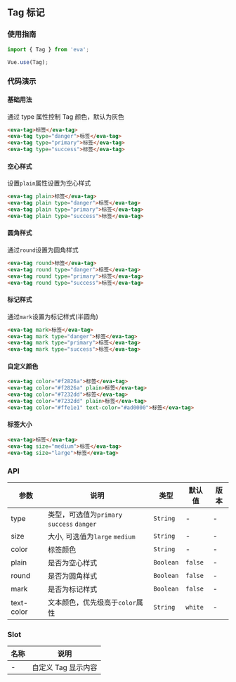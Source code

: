 <!--
 * @Description: In User Settings Edit
 * @Author: your name
 * @Date: 2019-08-15 17:03:39
 * @LastEditTime: 2019-09-03 16:20:02
 * @LastEditors: Please set LastEditors
 -->
## Tag 标记

### 使用指南
``` javascript
import { Tag } from 'eva';

Vue.use(Tag);
```

### 代码演示

#### 基础用法

通过 type 属性控制 Tag 颜色，默认为灰色

```html
<eva-tag>标签</eva-tag>
<eva-tag type="danger">标签</eva-tag>
<eva-tag type="primary">标签</eva-tag>
<eva-tag type="success">标签</eva-tag>
```

#### 空心样式

设置`plain`属性设置为空心样式

```html
<eva-tag plain>标签</eva-tag>
<eva-tag plain type="danger">标签</eva-tag>
<eva-tag plain type="primary">标签</eva-tag>
<eva-tag plain type="success">标签</eva-tag>
```

#### 圆角样式

通过`round`设置为圆角样式

```html
<eva-tag round>标签</eva-tag>
<eva-tag round type="danger">标签</eva-tag>
<eva-tag round type="primary">标签</eva-tag>
<eva-tag round type="success">标签</eva-tag>
```

#### 标记样式

通过`mark`设置为标记样式(半圆角)

```html
<eva-tag mark>标签</eva-tag>
<eva-tag mark type="danger">标签</eva-tag>
<eva-tag mark type="primary">标签</eva-tag>
<eva-tag mark type="success">标签</eva-tag>
```

#### 自定义颜色

```html
<eva-tag color="#f2826a">标签</eva-tag>
<eva-tag color="#f2826a" plain>标签</eva-tag>
<eva-tag color="#7232dd">标签</eva-tag>
<eva-tag color="#7232dd" plain>标签</eva-tag>
<eva-tag color="#ffe1e1" text-color="#ad0000">标签</eva-tag>
```

#### 标签大小

```html
<eva-tag>标签</eva-tag>
<eva-tag size="medium">标签</eva-tag>
<eva-tag size="large">标签</eva-tag>
```

### API

| 参数 | 说明 | 类型 | 默认值 | 版本 |
|------|------|------|------|------|
| type | 类型，可选值为`primary` `success` `danger` | `String` | - | - |
| size | 大小, 可选值为`large` `medium` | `String` | - | - |
| color | 标签颜色 | `String` | - | - |
| plain | 是否为空心样式 | `Boolean` | `false` | - |
| round | 是否为圆角样式 | `Boolean` | `false` | - |
| mark | 是否为标记样式 | `Boolean` | `false` | - |
| text-color | 文本颜色，优先级高于`color`属性 | `String` | `white` | - |

### Slot

| 名称 | 说明 |
|------|------|
| - | 自定义 Tag 显示内容 |

